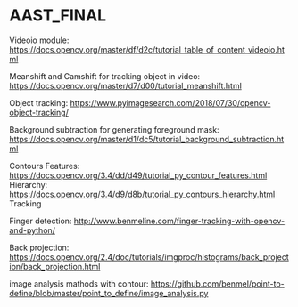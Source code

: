 # AAST_FINAL
Videoio module: https://docs.opencv.org/master/df/d2c/tutorial_table_of_content_videoio.html

Meanshift and Camshift for tracking object in video: https://docs.opencv.org/master/d7/d00/tutorial_meanshift.html

Object tracking: https://www.pyimagesearch.com/2018/07/30/opencv-object-tracking/

Background subtraction for generating foreground mask: https://docs.opencv.org/master/d1/dc5/tutorial_background_subtraction.html

Contours Features: https://docs.opencv.org/3.4/dd/d49/tutorial_py_contour_features.html
Hierarchy: https://docs.opencv.org/3.4/d9/d8b/tutorial_py_contours_hierarchy.html
Tracking

Finger detection: http://www.benmeline.com/finger-tracking-with-opencv-and-python/

Back projection: https://docs.opencv.org/2.4/doc/tutorials/imgproc/histograms/back_projection/back_projection.html

image analysis mathods with contour: https://github.com/benmel/point-to-define/blob/master/point_to_define/image_analysis.py
